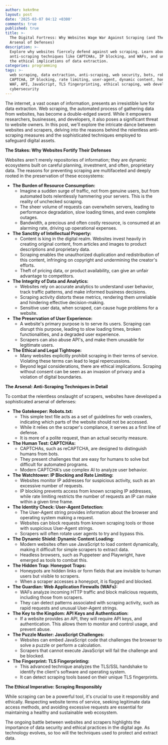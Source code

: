 ```yaml
---
author: kekn9ne
layout: post
date: '2025-03-07 04:12 +0300'
comments: true
published: true
title: >-
  The Digital Fortress: Why Websites Wage War Against Scraping (and Their
  Arsenal of Defenses)
description: >-
  Explore why websites fiercely defend against web scraping. Learn about
  anti-scraping techniques like CAPTCHAs, IP blocking, and WAFs, and understand
  the ethical implications of data extraction.
categories: programming
tags: >-
  web scraping, data extraction, anti-scraping, web security, bots, robots.txt,
  CAPTCHA, IP blocking, rate limiting, user-agent, dynamic content, honeypot,
  WAF, API, JavaScript, TLS fingerprinting, ethical scraping, web development,
  cybersecurity
---
```

The internet, a vast ocean of information, presents an irresistible lure for data extraction. Web scraping, the automated process of gathering data from websites, has become a double-edged sword. While it empowers researchers, businesses, and developers, it also poses a significant threat to website owners. In this post, we'll explore the intricate dance between websites and scrapers, delving into the reasons behind the relentless anti-scraping measures and the sophisticated techniques employed to safeguard digital assets.

**The Stakes: Why Websites Fortify Their Defenses**

Websites aren't merely repositories of information; they are dynamic ecosystems built on careful planning, investment, and often, proprietary data. The reasons for preventing scraping are multifaceted and deeply rooted in the preservation of these ecosystems:

* **The Burden of Resource Consumption:**
    * Imagine a sudden surge of traffic, not from genuine users, but from automated bots relentlessly hammering your servers. This is the reality of unchecked scraping.
    * The sheer volume of requests can overwhelm servers, leading to performance degradation, slow loading times, and even complete outages.
    * Bandwidth, a precious and often costly resource, is consumed at an alarming rate, driving up operational expenses.
* **The Sanctity of Intellectual Property:**
    * Content is king in the digital realm. Websites invest heavily in creating original content, from articles and images to product descriptions and proprietary data.
    * Scraping enables the unauthorized duplication and redistribution of this content, infringing on copyright and undermining the creator's efforts.
    * Theft of pricing data, or product availability, can give an unfair advantage to competitors.
* **The Integrity of Data and Analytics:**
    * Websites rely on accurate analytics to understand user behavior, track traffic patterns, and make informed business decisions.
    * Scraping activity distorts these metrics, rendering them unreliable and hindering effective decision-making.
    * Sensitive user data, when scraped, can cause huge problems for a website.
* **The Preservation of User Experience:**
    * A website's primary purpose is to serve its users. Scraping can disrupt this purpose, leading to slow loading times, broken functionalities, and a degraded user experience.
    * Scrapers can also abuse API's, and make them unusable for legitimate users.
* **The Ethical and Legal Tightrope:**
    * Many websites explicitly prohibit scraping in their terms of service. Violating these terms can lead to legal repercussions.
    * Beyond legal considerations, there are ethical implications. Scraping without consent can be seen as an invasion of privacy and a violation of digital boundaries.

**The Arsenal: Anti-Scraping Techniques in Detail**

To combat the relentless onslaught of scrapers, websites have developed a sophisticated arsenal of defenses:

* **The Gatekeeper: Robots.txt:**
    * This simple text file acts as a set of guidelines for web crawlers, indicating which parts of the website should not be accessed.
    * While it relies on the scraper's compliance, it serves as a first line of defense.
    * It is more of a polite request, than an actual security measure.
* **The Human Test: CAPTCHAs:**
    * CAPTCHAs, such as reCAPTCHA, are designed to distinguish humans from bots.
    * They present challenges that are easy for humans to solve but difficult for automated programs.
    * Modern CAPTCHA's use complex AI to analyze user behavior.
* **The Watchtower: IP Blocking and Rate Limiting:**
    * Websites monitor IP addresses for suspicious activity, such as an excessive number of requests.
    * IP blocking prevents access from known scraping IP addresses, while rate limiting restricts the number of requests an IP can make within a given time frame.
* **The Identity Check: User-Agent Detection:**
    * The User-Agent string provides information about the browser and operating system making a request.
    * Websites can block requests from known scraping tools or those with suspicious User-Agent strings.
    * Scrapers will often rotate user agents to try and bypass this.
* **The Dynamic Shield: Dynamic Content Loading:**
    * Modern websites often use JavaScript to load content dynamically, making it difficult for simple scrapers to extract data.
    * Headless browsers, such as Puppeteer and Playwright, have emerged as tools to combat this.
* **The Hidden Trap: Honeypot Traps:**
    * Honeypots are hidden links or form fields that are invisible to human users but visible to scrapers.
    * When a scraper accesses a honeypot, it is flagged and blocked.
* **The Guardian: Web Application Firewalls (WAFs):**
    * WAFs analyze incoming HTTP traffic and block malicious requests, including those from scrapers.
    * They can detect patterns associated with scraping activity, such as rapid requests and unusual User-Agent strings.
* **The Key to the Kingdom: API Keys and Authentication:**
    * If a website provides an API, they will require API keys, and authentication. This allows them to monitor and control usage, and prevent abuse.
* **The Puzzle Master: JavaScript Challenges:**
    * Websites can embed JavaScript code that challenges the browser to solve a puzzle or perform a calculation.
    * Scrapers that cannot execute JavaScript will fail the challenge and be blocked.
* **The Fingerprint: TLS Fingerprinting:**
    * This advanced technique analyzes the TLS/SSL handshake to identify the client's software and operating system.
    * It can detect scraping tools based on their unique TLS fingerprints.

**The Ethical Imperative: Scraping Responsibly**

While scraping can be a powerful tool, it's crucial to use it responsibly and ethically. Respecting website terms of service, seeking legitimate data access methods, and avoiding excessive requests are essential for maintaining a healthy and sustainable web ecosystem.

The ongoing battle between websites and scrapers highlights the importance of data security and ethical practices in the digital age. As technology evolves, so too will the techniques used to protect and extract data.